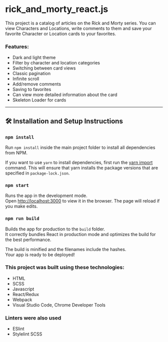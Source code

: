 # rick_and_morty_react.js
This project is a catalog of articles on the Rick and Morty series. You can view Characters and Locations, write comments to them and save your favorite Character or Location cards to your favorites.

### Features:
* Dark and light theme
* Filter by character and location categories
* Switching between card views
* Classic pagination
* Infinite scroll
* Add/remove comments
* Saving to favorites
* Can view more detailed information about the card
* Skeleton Loader for cards
***
  
## 🛠 Installation and Setup Instructions

### `npm install`

Run `npm install` inside the main project folder to install all dependencies from NPM.

If you want to use `yarn` to install dependencies, first run the [yarn import](https://classic.yarnpkg.com/en/docs/cli/import/) command. This will ensure that yarn installs the package versions that are specified in `package-lock.json`.

### `npm start`

Runs the app in the development mode.<br />
Open [http://localhost:3000](http://localhost:3000) to view it in the browser. The page will reload if you make edits.

### `npm run build`

Builds the app for production to the `build` folder.<br />
It correctly bundles React in production mode and optimizes the build for the best performance.

The build is minified and the filenames include the hashes.<br />
Your app is ready to be deployed!

### This project was built using these technologies:  
* HTML
* SCSS
* Javascript
* React/Redux
* Webpack
* Visual Studio Code, Chrome Developer Tools
  
### Linters were also used
* ESlint
* Stylelint SCSS
